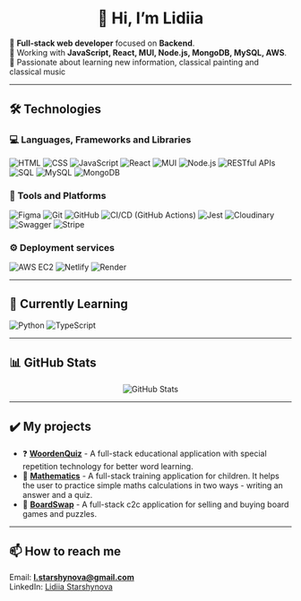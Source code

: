 <h1 align="center">👋 Hi, I’m Lidiia</h1>

🔹 **Full-stack web developer** focused on **Backend**.  
🔹 Working with **JavaScript, React, MUI, Node.js, MongoDB, MySQL, AWS**.  
🔹 Passionate about learning new information, classical painting and classical music

---

## 🛠 Technologies

### 💻 Languages, Frameworks and Libraries
![HTML](https://img.shields.io/badge/-HTML-E34F26?style=flat&logo=html5&logoColor=white)
![CSS](https://img.shields.io/badge/-CSS-1572B6?style=flat&logo=css3&logoColor=white)
![JavaScript](https://img.shields.io/badge/-JavaScript-F7DF1E?style=flat&logo=javascript&logoColor=black)
![React](https://img.shields.io/badge/-React-61DAFB?style=flat&logo=react&logoColor=black)
![MUI](https://img.shields.io/badge/MUI-007FFF?style=flat&logo=mui&logoColor=white)
![Node.js](https://img.shields.io/badge/-Node.js-339933?style=flat&logo=node.js&logoColor=white)
![RESTful APIs](https://img.shields.io/badge/-RESTful_APIs-4AB197?style=flat)
![SQL](https://img.shields.io/badge/-SQL-336790?style=flat)
![MySQL](https://img.shields.io/badge/-MySQL-4479A1?style=flat&logo=mysql&logoColor=white)
![MongoDB](https://img.shields.io/badge/-MongoDB-47A248?style=flat&logo=mongodb&logoColor=white)

### 🔧 Tools and Platforms
![Figma](https://img.shields.io/badge/Figma-A259FF?style=flat&logo=figma&logoColor=white)
![Git](https://img.shields.io/badge/Git-F05032?style=flat&logo=git&logoColor=white)
![GitHub](https://img.shields.io/badge/GitHub-181717?style=flat&logo=github&logoColor=white)
![CI/CD (GitHub Actions)](<https://img.shields.io/badge/-CI/CD_(GitHub_Actions)-2088FF?style=flat&logo=githubactions&logoColor=white>)
![Jest](https://img.shields.io/badge/-Jest-C21325?style=flat&logo=jest&logoColor=white)
![Cloudinary](https://img.shields.io/badge/Cloudinary-3F5FFF?style=flat&logo=cloudinary&logoColor=white)
![Swagger](https://img.shields.io/badge/Swagger-85EA2D?logo=swagger&logoColor=white&style=flat)
![Stripe](https://img.shields.io/badge/Stripe-008CDD?logo=stripe&logoColor=white&style=flat)

### ⚙️ Deployment services
![AWS EC2](https://img.shields.io/badge/AWS_EC2-black?logo=amazonec2&logoColor=white&style=flat)
![Netlify](https://img.shields.io/badge/Netlify-00C7B7?style=flat&logo=netlify&logoColor=white)
![Render](https://img.shields.io/badge/Render-8A05FF?style=flat&logo=render&logoColor=white)

---

## 📔  Currently Learning

![Python](https://img.shields.io/badge/Python-3776AB?style=flat&logo=python&logoColor=white)
![TypeScript](https://img.shields.io/badge/-TypeScript-3178C6?style=flat&logo=typescript&logoColor=white)

---

## 📊 GitHub Stats

<p align="center">
  <img src="https://github-readme-stats.vercel.app/api?username=starshynova&show_icons=true&theme=tokyonight" alt="GitHub Stats"/>
</p>

---

## ✔️ My projects

- ❓ [**WoordenQuiz**](https://github.com/starshynova/WoordenQuiz) - A full-stack educational application with special repetition technology for better word learning.
- 🔢 [**Mathematics**](https://github.com/starshynova/Mathematics) - A full-stack training application for children. It helps the user to practice simple maths calculations in two ways - writing an answer and a quiz. 
- 🎲 [**BoardSwap**](https://github.com/starshynova/BoardSwap) - A full-stack c2c application for selling and buying board games and puzzles.

---

## 📫 How to reach me
Email: **l.starshynova@gmail.com**  
LinkedIn: [Lidiia Starshynova](https://www.linkedin.com/in/lidiia-starshynova/)

  

